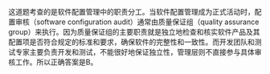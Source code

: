 这道题考查的是软件配置管理中的职责分工。当软件配置管理成为正式活动时，配置审核（software configuration audit）通常由质量保证组（quality assurance group）来执行。因为质量保证组的主要职责就是独立地检查和核实软件产品及其配置项是否符合规定的标准和要求，确保软件的完整性和一致性。而开发团队和测试专家主要负责开发和测试，不能很好地保证独立性，管理层则不直接参与具体审核工作。所以正确答案是B。